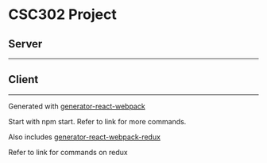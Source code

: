 # CSC302 Project

## Server
---

## Client
---

Generated with [generator-react-webpack](https://github.com/react-webpack-generators/generator-react-webpack)

Start with npm start. Refer to link for more commands.

Also includes [generator-react-webpack-redux](https://github.com/stylesuxx/generator-react-webpack-redux)

Refer to link for commands on redux
